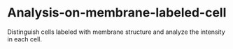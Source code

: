 # Analysis-on-membrane-labeled-cell
Distinguish cells labeled with membrane structure and analyze the intensity in each cell.
